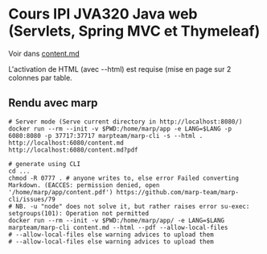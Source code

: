 # Cours IPI JVA320 Java web (Servlets, Spring MVC et Thymeleaf)

Voir dans [content.md](content.md)

L'activation de HTML (avec --html) est requise (mise en page sur 2 colonnes par table.

## Rendu avec marp

```shell
# Server mode (Serve current directory in http://localhost:8080/)
docker run --rm --init -v $PWD:/home/marp/app -e LANG=$LANG -p 6080:8080 -p 37717:37717 marpteam/marp-cli -s --html .
http://localhost:6080/content.md
http://localhost:6080/content.md?pdf

# generate using CLI
cd ...
chmod -R 0777 . # anyone writes to, else error Failed converting Markdown. (EACCES: permission denied, open '/home/marp/app/content.pdf') https://github.com/marp-team/marp-cli/issues/79
# NB. -u "node" does not solve it, but rather raises error su-exec: setgroups(101): Operation not permitted
docker run --rm --init -v $PWD:/home/marp/app/ -e LANG=$LANG marpteam/marp-cli content.md --html --pdf --allow-local-files
# --allow-local-files else warning advices to upload them
# --allow-local-files else warning advices to upload them
```
